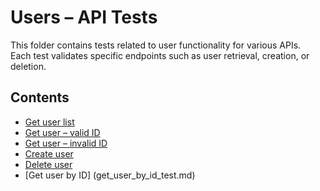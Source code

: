 # Users – API Tests

This folder contains tests related to user functionality for various APIs.  
Each test validates specific endpoints such as user retrieval, creation, or deletion.

## Contents

- [Get user list](get_users_test.md)
- [Get user – valid ID](get_user_valid.md)
- [Get user – invalid ID](get_user_invalid.md)
- [Create user](create_user_test.md)
- [Delete user](delete_user.md)
- [Get user by ID] (get_user_by_id_test.md)
